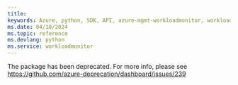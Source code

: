 ```yaml
---
title: 
keywords: Azure, python, SDK, API, azure-mgmt-workloadmonitor, workloadmonitor
ms.date: 04/18/2024
ms.topic: reference
ms.devlang: python
ms.service: workloadmonitor
---
```

The package has been deprecated. For more info, please see https://github.com/azure-deprecation/dashboard/issues/239

